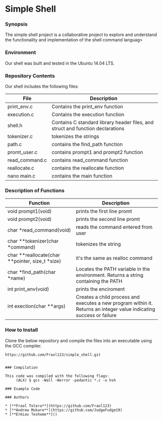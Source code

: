 # Simple Shell
### Synopsis
The simple shell project is a collaborative project to explore and understand the functionality and implementation of the shell command languag>

### Environment
Our shell was built and tested in the Ubuntu 14.04 LTS.
### Repository Contents
Our shell includes the following files:

|  **File**  |   **Description**   |
| ------------ | --------------------- |
| print_env.c | Contains the print_env function |
| execution.c | Contains the execution function |
| shell.h | Contains C standard library header files, and struct and function declarations |
|tokenizer.c| tokenizes the strings|
|path.c| contains the find_path function|
|promt_user.c| contains prompt1 and prompt2 function|
|read_command.c| contains read_command function|
|reallocate.c| contains the reallocate function|
|nano main.c| contains the main function|


### Description of Functions

| **Function** | **Description** |
| ---------------|---------------|
|void prompt1(void)| prints the first line promt|
|void prompt2(void)| prints the second line promt|
|char *read_command(void)| reads the command entered from user|
|char **tokenizer(char *command)| tokenizes the string |
|char **reallocate(char **pointer, size_t *size)| it's the same as realloc command|
|char *find_path(char *name)|Locates the PATH variable in the environment. Returns a string containing the PATH|
|int print_env(void)| prints the enciroment|
|int exection(char **args)|Creates a child process and executes a new program within it. Returns an integer value indicating success or failure|

### How to Install
Clone the below repository and compile the files into an executable using the GCC compiler.
```
https://github.com/Fraol123/simple_shell.git


### Compilation

This code was compiled with the following flags:
     (ALX) $ gcc -Wall -Werror -pedantic *.c -o hsh

### Example Code

```









```
### Authors

* [**Fraol Tolera**](https://github.com/Fraol123)
* [**Andrew Mukare**](https://github.com/JudgeFudge19)
* [**Ermias Teshome**]()

























